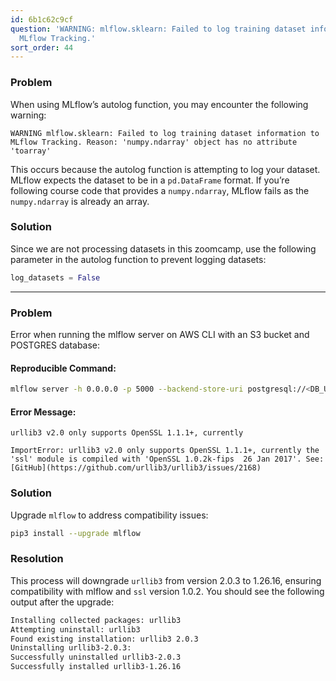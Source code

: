 ```yaml
---
id: 6b1c62c9cf
question: 'WARNING: mlflow.sklearn: Failed to log training dataset information to
  MLflow Tracking.'
sort_order: 44
---
```


### Problem

When using MLflow’s autolog function, you may encounter the following warning:

```
WARNING mlflow.sklearn: Failed to log training dataset information to MLflow Tracking. Reason: 'numpy.ndarray' object has no attribute 'toarray'
```

This occurs because the autolog function is attempting to log your dataset. MLflow expects the dataset to be in a `pd.DataFrame` format. If you’re following course code that provides a `numpy.ndarray`, MLflow fails as the `numpy.ndarray` is already an array.

### Solution

Since we are not processing datasets in this zoomcamp, use the following parameter in the autolog function to prevent logging datasets:

```python
log_datasets = False
```

---

### Problem

Error when running the mlflow server on AWS CLI with an S3 bucket and POSTGRES database:

#### Reproducible Command:

```bash
mlflow server -h 0.0.0.0 -p 5000 --backend-store-uri postgresql://<DB_USERNAME>:<DB_PASSWORD>@<DB_ENDPOINT>:<DB_PORT>/<DB_NAME> --default-artifact-root s3://<BUCKET_NAME>
```

#### Error Message:

```
urllib3 v2.0 only supports OpenSSL 1.1.1+, currently

ImportError: urllib3 v2.0 only supports OpenSSL 1.1.1+, currently the 'ssl' module is compiled with 'OpenSSL 1.0.2k-fips  26 Jan 2017'. See: [GitHub](https://github.com/urllib3/urllib3/issues/2168)
```

### Solution

Upgrade `mlflow` to address compatibility issues:

```bash
pip3 install --upgrade mlflow
```

### Resolution

This process will downgrade `urllib3` from version 2.0.3 to 1.26.16, ensuring compatibility with mlflow and `ssl` version 1.0.2. You should see the following output after the upgrade:

```bash
Installing collected packages: urllib3
Attempting uninstall: urllib3
Found existing installation: urllib3 2.0.3
Uninstalling urllib3-2.0.3:
Successfully uninstalled urllib3-2.0.3
Successfully installed urllib3-1.26.16
```